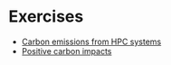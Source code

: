 # Exercises

* [Carbon emissions from HPC systems](1-hpc-carbon-emissions)
* [Positive carbon impacts](2-positive-carbon-impacts)
